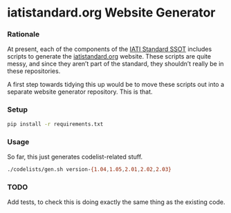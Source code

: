 # iatistandard.org Website Generator

### Rationale

At present, each of the components of the [IATI Standard SSOT](https://github.com/IATI/IATI-Standard-SSOT) includes scripts to generate the [iatistandard.org](http://iatistandard.org) website. These scripts are quite messy, and since they aren’t part of the standard, they shouldn’t really be in these repositories.

A first step towards tidying this up would be to move these scripts out into a separate website generator repository. This is that.

### Setup

```sh
pip install -r requirements.txt
```

### Usage

So far, this just generates codelist-related stuff.

```sh
./codelists/gen.sh version-{1.04,1.05,2.01,2.02,2.03}
```

### TODO

Add tests, to check this is doing exactly the same thing as the existing code.
